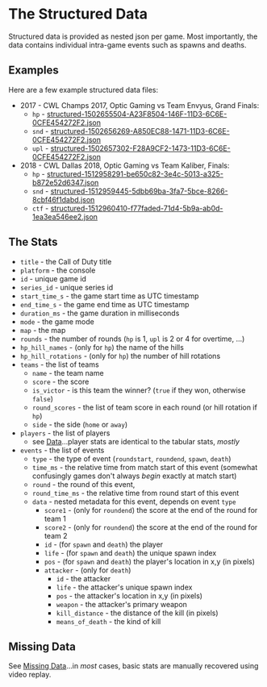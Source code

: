 # The Structured Data

Structured data is provided as nested json per game.  Most importantly, the data contains individual intra-game events such as spawns and deaths.


## Examples

Here are a few example structured data files:

 * 2017 - CWL Champs 2017, Optic Gaming vs Team Envyus, Grand Finals:
    * `hp` - [structured-1502655504-A23F8504-146F-11D3-6C6E-0CFE454272F2.json](structured-1502655504-A23F8504-146F-11D3-6C6E-0CFE454272F2.json)
    * `snd` - [structured-1502656269-A850EC88-1471-11D3-6C6E-0CFE454272F2.json](structured-1502656269-A850EC88-1471-11D3-6C6E-0CFE454272F2.json)
    * `upl` - [structured-1502657302-F28A9CF2-1473-11D3-6C6E-0CFE454272F2.json](structured-1502657302-F28A9CF2-1473-11D3-6C6E-0CFE454272F2.json)
 * 2018 - CWL Dallas 2018, Optic Gaming vs Team Kaliber, Finals:
    * `hp` - [structured-1512958291-be650c82-3e4c-5013-a325-b872e52d6347.json](structured-1512958291-be650c82-3e4c-5013-a325-b872e52d6347.json)
    * `snd` - [structured-1512959445-5dbb69ba-3fa7-5bce-8266-8cbf46f1dabd.json](structured-1512959445-5dbb69ba-3fa7-5bce-8266-8cbf46f1dabd.json)
    * `ctf` - [structured-1512960410-f77faded-71d4-5b9a-ab0d-1ea3ea546ee2.json](structured-1512960410-f77faded-71d4-5b9a-ab0d-1ea3ea546ee2.json)


## The Stats

 * `title` - the Call of Duty title
 * `platform` - the console
 * `id` - unique game id
 * `series_id` - unique series id
 * `start_time_s` - the game start time as UTC timestamp
 * `end_time_s` - the game end time as UTC timestamp
 * `duration_ms` - the game duration in milliseconds
 * `mode` - the game mode
 * `map` - the map
 * `rounds` - the number of rounds (`hp` is 1, `upl` is 2 or 4 for overtime, ...)
 * `hp_hill_names` - (only for `hp`) the name of the hills
 * `hp_hill_rotations` - (only for `hp`) the number of hill rotations
 * `teams` - the list of teams
    * `name` - the team name
    * `score` - the score
    * `is_victor` - is this team the winner? (`true` if they won, otherwise `false`)
    * `round_scores` - the list of team score in each round (or hill rotation if `hp`)
    * `side` - the side (`home` or `away`)
 * `players` - the list of players
    * see [Data](/Activision/cwl-data/tree/master/data#the-stats)...player stats are identical to the tabular stats, _mostly_
 * `events` - the list of events
    * `type` - the type of event (`roundstart`, `roundend`, `spawn`, `death`)
    * `time_ms` - the relative time from match start of this event (somewhat confusingly games don't always _begin_ exactly at match start)
    * `round` - the round of this event,
    * `round_time_ms` - the relative time from round start of this event
    * `data` - nested metadata for this event, depends on event `type`
       * `score1` - (only for `roundend`) the score at the end of the round for team 1
       * `score2` - (only for `roundend`) the score at the end of the round for team 2
       * `id` - (for `spawn` and `death`) the player
       * `life` - (for `spawn` and `death`) the unique spawn index
       * `pos` - (for `spawn` and `death`) the player's location in x,y (in pixels)
       * `attacker` - (only for `death`)
          * `id` - the attacker
          * `life` - the attacker's unique spawn index
          * `pos` - the attacker's location in x,y (in pixels)
          * `weapon` - the attacker's primary weapon
          * `kill_distance` - the distance of the kill (in pixels)
          * `means_of_death` - the kind of kill


## Missing Data

See [Missing Data](/Activision/cwl-data/tree/master/data#missing-data)...in _most_ cases, basic stats are manually recovered using video replay.
